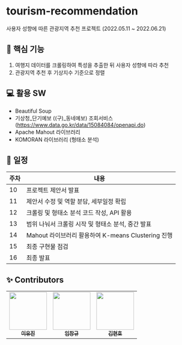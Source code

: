 # tourism-recommendation
사용자 성향에 따른 관광지역 추천 프로젝트
(2022.05.11 ~ 2022.06.21)

## 🔨 핵심 기능
1. 여행지 데이터를 크롤링하여 특성을 추출한 뒤 사용자 성향에 따라 추천 
2. 관광지역 추천 후 기상지수 기준으로 정렬 

## 💻 활용 SW
- Beautiful Soup 
- 기상청_단기예보 ((구)_동네예보) 조회서비스 (https://www.data.go.kr/data/15084084/openapi.do)
- Apache Mahout 라이브러리 
- KOMORAN 라이브러리 (형태소 분석)

## 📆 일정
|주차|내용|
|---|---|
|10|프로젝트 제안서 발표|
|11|제안서 수정 및 역할 분담, 세부일정 확립|
|12|크롤링 및 형태소 분석 코드 작성, API 활용|
|13|범위 나눠서 크롤링 시작 및 형태소 분석, 중간 발표|
|14|Mahout 라이브러리 활용하여 K-means Clustering 진행|
|15|최종 구현물 점검|
|16|최종 발표|

## ✨ Contributors
<table>
  <tr>
  <td align="center"><a href="https://github.com/nanaeu"><img src="https://avatars3.githubusercontent.com/nanaeu?v=4?s=100" width="100px;" alt=""/><br /  ><sub><b>이유진</b></sub></a><br /></td>
    <td align="center"><a href="https://github.com/AshgrayIM"><img src="https://avatars0.githubusercontent.com/AshgrayIM?v=4?s=100" width="100px;" alt=""/><br /><sub><b>임창규</b></sub></a><br /></td>
    <td align="center"><a href="https://github.com/hhnn0"><img src="https://avatars0.githubusercontent.com/hhnn0?v=4?s=100" width="100px;" alt=""/><br /><sub><b>김현호</b></sub></a><br /></td>
  </tr>
</table>
